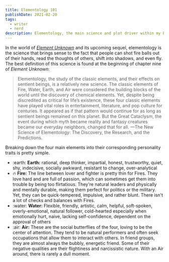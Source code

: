 ```yaml
---
title: Elementology 101
publishDate: 2021-02-20
tags:
  - writer
  - nerd
description: Elementology, the main science and plot driver within my Element Unknown series, was born from a love of psychology, personality tests, and the classic elements.
---
```


In the world of [_Element Unknown_](/book/element-unknown) and its upcoming sequel, elementology is the science that brings sense to the fact that people can shot fire balls out of their hands, read the thoughts of others, shift into shadows, and even fly. The best definition of this science is found at the beginning of chapter nine of _Element Unknown_:

> Elementology, the study of the classic elements, and their effects on sentient beings, is a relatively new science. The classic elements of Fire, Water, Earth, and Air were considered the building blocks of the world until the discovery of chemical elements. Yet, despite being discredited as critical for life’s existence, these four classic elements have played vital roles in entertainment, literature, and pop culture for centuries. It appeared as if that pattern would continue for as long as sentient beings remained on this planet. But the Great Cataclysm, the event during which myth became reality and fantasy creatures became our everyday neighbors, changed that for all. —The New Science of Elementology: The Discovery, the Research, and the Predictions.

Breaking down the four main elements into their corresponding personality traits is pretty simple.

- :earth: **Earth:** rational, deep thinker, impartial, honest, trustworthy, quiet, shy, indecisive, socially awkward, resistant to change, over-analytical
- :fire: **Fire:** The line between lover and fighter is pretty thin for Fires. They love hard and are full of passion, which can sometimes get them into trouble by being too flirtatious. They're natural leaders and physically and mentally durable, making them perfect for politics or the military. Yet, they can be quick-tempered, impulsive, and rather blunt. There isn't a lot of checks and balances with Fires.
- :water: **Water:** Flexible, friendly, artistic, calm, helpful, soft-spoken, overly-emotional, natural follower, cold-hearted especially when emotionally hurt, naive, lacking self-confidence, dependent on the approval of others
- :air: **Air:** These are the social butterflies of the four, loving to be the center of attention. They tend to be natural performers and often seek occupations that allow them to interact with others. In friend groups, they are almost always the bubbly, energetic friend. Some of their negative qualities are their flightiness and narcissistic nature. With an Air around, there is rarely a dull moment.
